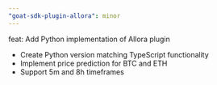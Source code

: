 ```yaml
---
"goat-sdk-plugin-allora": minor
---
```


feat: Add Python implementation of Allora plugin
- Create Python version matching TypeScript functionality
- Implement price prediction for BTC and ETH
- Support 5m and 8h timeframes
